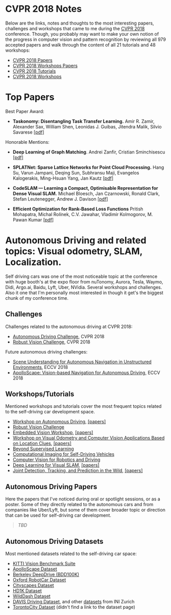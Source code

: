 # CVPR 2018 Notes

Below are the links, notes and thoughts to the most interesting papers, challenges and workshops that came to me during the [CVPR 2018](http://cvpr2018.thecvf.com/) conference. Though, you probably may want to make your own notion of the progress in computer vision and pattern recognition by reviewing all 979 accepted papers and walk through the content of all 21 tutorials and 48 workshops:

* [CVPR 2018 Papers](http://openaccess.thecvf.com/CVPR2017.py)
* [CVPR 2018 Workshops Papers](http://openaccess.thecvf.com/CVPR2018_workshops/menu.py)
* [CVPR 2018 Tutorials](http://cvpr2018.thecvf.com/program/tutorials)
* [CVPR 2018 Workshops](http://cvpr2018.thecvf.com/program/workshops)

# Top Papers

Best Paper Award:
* __Taskonomy: Disentangling Task Transfer Learning.__ Amir R. Zamir, Alexander Sax, William Shen, Leonidas J. Guibas, Jitendra Malik, Silvio Savarese
[[pdf]](http://openaccess.thecvf.com/content_cvpr_2018/papers/Zamir_Taskonomy_Disentangling_Task_CVPR_2018_paper.pdf)

Honorable Mentions:
* __Deep Learning of Graph Matching__.
Andrei Zanfir, Cristian Sminchisescu
[[pdf]](http://openaccess.thecvf.com/content_cvpr_2018/papers/Zanfir_Deep_Learning_of_CVPR_2018_paper.pdf)

* __SPLATNet: Sparse Lattice Networks for Point Cloud Processing.__
Hang Su, Varun Jampani, Deqing Sun, Subhransu Maji, Evangelos Kalogerakis, Ming-Hsuan Yang, Jan Kautz
[[pdf]](http://openaccess.thecvf.com/content_cvpr_2018/papers/Su_SPLATNet_Sparse_Lattice_CVPR_2018_paper.pdf)

* __CodeSLAM — Learning a Compact, Optimisable Representation for Dense Visual SLAM.__
Michael Bloesch, Jan Czarnowski, Ronald Clark, Stefan Leutenegger, Andrew J. Davison
[[pdf]](http://openaccess.thecvf.com/content_cvpr_2018/papers/Bloesch_CodeSLAM_--_Learning_CVPR_2018_paper.pdf)

* __Efficient Optimization for Rank-Based Loss Functions__
Pritish Mohapatra, Michal Rolínek, C.V. Jawahar, Vladimir Kolmogorov, M. Pawan Kumar
[[pdf]](http://openaccess.thecvf.com/content_cvpr_2018/papers/Mohapatra_Efficient_Optimization_for_CVPR_2018_paper.pdf)

# Autonomous Driving and related topics: Visual odometry, SLAM, Localization.

Self driving cars was one of the most noticeable topic at the conference with huge booth's at the expo floor from nuTonomy, Aurora, Tesla, Waymo, Didi, Argo.ai, Baidu, Lyft, Uber, NVidia. Several workshops and challenges. Also it one that I'm personally most interested in though it get's the biggest chunk of my conference time.

## Challenges

Challenges related to the autonomous driving at CVPR 2018:

* [Autonomous Driving Challenge](http://wad.ai/challenge.html), CVPR 2018
* [Robust Vision Challenge](http://www.robustvision.net/), CVPR 2018

Future autonomous driving challenges:

* [Scene Understanding for Autonomous Navigation in Unstructured Environments](http://cvit.iiit.ac.in/autonue2018/), ECCV 2018
* [ApolloScape: Vision-based Navigation for Autonomous Driving](http://apolloscape.auto/ECCV/challenge.html), ECCV 2018


## Workshops/Tutorials

Mentioned workshops and tutorials cover the most frequent topics related to the self-driving car development space.

* [Workshop on Autonomous Driving](http://www.wad.ai/), [[papers]](http://openaccess.thecvf.com/CVPR2018_workshops/CVPR2018_W14.py)
* [Robust Vision Challenge](http://www.robustvision.net/)
* [Embedded Vision Workshop](https://embeddedvisionworkshop.wordpress.com/), [[papers]](http://openaccess.thecvf.com/CVPR2018_workshops/CVPR2018_W12.py)
* [Workshop on Visual Odometry and Computer Vision Applications Based on Location Clues](http://www.cis.rit.edu/~glpci/vocvalc2018/), [[papers]](http://openaccess.thecvf.com/CVPR2018_workshops/CVPR2018_W30.py)
* [Beyond Supervised Learning](http://www.beyond-supervised.ai/)
* [Computational Imaging for Self-Driving Vehicles](http://imagingav.media.mit.edu/)
* [Computer Vision for Robotics and Driving](https://sites.google.com/view/visionroboticsdriving)
* [Deep Learning for Visual SLAM](http://visualslam.ai/), [[papers]](http://openaccess.thecvf.com/CVPR2018_workshops/CVPR2018_W9.py)
* [Joint Detection, Tracking, and Prediction in the Wild](http://trajnet.stanford.edu/workshops/2018/), [[papers]](http://openaccess.thecvf.com/CVPR2018_workshops/CVPR2018_W29.py)

## Autonomous Driving Papers

Here the papers that I've noticed during oral or spotlight sessions, or as a poster. Some of they directly related to the autonomous cars and from companies like Uber/Lyft, but some of them cover broader topic or direction that can be used for self-driving car development.

> _TBD_

## Autonomous Driving Datasets

Most mentioned datasets related to the self-driving car space:
* [KITTI Vision Benchmark Suite](http://www.cvlibs.net/datasets/kitti/)
* [ApolloScape Dataset](http://apolloscape.auto/)
* [Berkeley DeepDrive (BDD100K)](https://deepdrive.berkeley.edu/)
* [Oxford RobotCar Dataset](http://robotcar-dataset.robots.ox.ac.uk/)
* [Cityscapes Dataset](https://www.cityscapes-dataset.com/)
* [HD1K Dataset](http://hci-benchmark.org/)
* [WildDash Dataset](http://www.wilddash.cc/)
* [DAVIS Driving Dataset](https://docs.google.com/document/d/1HM0CSmjO8nOpUeTvmPjopcBcVCk7KXvLUuiZFS6TWSg/pub), and other [datasets](http://sensors.ini.uzh.ch/databases.html) from INI Zurich
* [TorontoCity Dataset](https://arxiv.org/abs/1612.00423) (didn't find a link to the dataset page)
